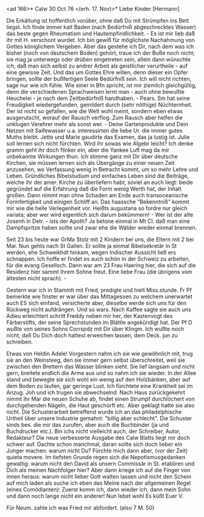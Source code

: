 <ad 166>* Calw 30 Oct 76
 <(erh. 17. Nov)>*
Liebe Kinder [Hermann]

Die Erkältung ist hoffentlich vorüber, ohne daß Du mit Strümpfen ins Bett liegst. Ich finde immer kalt Baden (nach Bedürfniß abgeschrecktes Wasser) das beste gegen Rheumatism und Hautempfindlichkeit. - Es ist mir lieb daß ihr mit H. verschont wurdet. Ich bin gewiß für möglichste Nachahmung von Gottes königlichem Vergeben. Aber das gestehe ich Dir, nach dem was ich bisher (noch von deutschem Boden) gehört, traue ich der Buße noch nicht; sie mag ja unterwegs oder drüben eingetreten sein, allein dann wünschte ich, daß man sich selbst zu andrer Arbeit als geistlicher verurtheile - auf eine gewisse Zeit. Und das um Gottes Ehre willen, denn dieser ein Opfer bringen, sollte der bußfertigen Seele Bedürfniß sein. Ich will nicht richten, sage nur wie ich fühle. Wie einer in Bfn spricht, ist mir ziemlich gleichgültig, denn die verschiedenen Sprachweisen lernt man - auch ohne bewußte Heuchelei - je nach dem Zeitbedürfniß handhaben. - Pears. Sm hat seine Freudigkeit wiedergefunden, gemildert durch (sehr nöthige) Nüchternheit. Der ist nicht so gefallen, wie die Welt wohl meint, sondern eben etwas ausgerutscht, worauf der Rausch verflog. Zum Rausch aber helfen die unklugen Verehrer mehr als sonst wer. - Deine Gartenprodukte und Dein Netzen mit Saifewasser u.a. interessirten die liebe Ur. die immer gutes Muths bleibt. Jette und Marie gaudirte das Examen, das ja lustig ist. Julie soll lernen sich nicht fürchten. Wird ihr sowas wie Algebr leicht? Ich denke gramm geht ihr doch flinker ein, aber die Yankee Luft mag da mir unbekannte Wirkungen thun. Ich stimme ganz mit Dir über deutsche Kirchen, sie müssen lernen sich als Übergänge zu einer neuen Zeit anzusehen, wo Verfassung wenig in Betracht kommt, um so mehr Lehre und Leben. Gründliches Bibelstudium und einfaches Leben sind die Beiträge, welche ihr der amer. Kirche zu überliefern habt, soviel an euch liegt: beide gegründet auf die Erfahrung daß die Form wenig Werth hat, der Inhalt großen. Dann nimmt man ohne Schaden am Ende auch transoceanische Formfertigkeit und einigen Schliff an. Das haassche "Bekenntniß" kommt mir wie die helle Verlegenheit vor. Heißts augustana so fordre nur gleich variata; aber wer wird eigentlich sich darum bekümmern! - Wer ist der alte Josenh in Detr. - ists der Apoth? Ja betone einmal in Mt Cl. daß man eine Dampfspritze haben sollte und zwar ehe die Wälder wieder einmal brennen.

Seit 23 bis heute war GrMa Stolz mit 2 Kindern bei uns, die Eltern mit 2 bei Mar. Nun gehts nach St Gallen. Er sollte ja einmal Bibelsekretär in St werden, ehe Schweikhdt hinkam, wegen Indischer Aussicht ließ ers schnappen. Ich hoffe er findet es auch schön in der Schweiz zu arbeiten, für die evang Gesellsch. Dann war am 23 Frau Haering hier, die sich auf die Residenz hier sammt ihrem Sohne freut. Eine liebe Frau (die übrigens vom ältesten nicht sprach). -

Gestern war ich in Stammh mit Fried, predigte und hielt Miss.stunde. Fr Pf bemerkte wie finster er war über das Mittagessen zu welchem unerwartet auch ES sich einfand, versicherte aber, dieselbe werde sich uns für den Rückweg nicht aufdrängen. Und so wars. Nach Kaffee sagte sie auch uns Adieu erleichtert schritt Freddy neben mir her, der Kastenvogt des Färberstifts, der seine Sprechstunden im Blättle angekündigt hat. Der Pf D wußte von seines Sohns Corrspdz mit Dir über Klingm. Ich wußte noch nicht, daß Du Dich doch hattest erweichen lassen, dem Deck. jun zu schreiben.

Etwas von Heldin Adele! Vorgestern nahm ich sie wie gewöhnlich mit, trug sie an den Weinsteeg, den sie immer gern selbst überschreitet, weil sie zwischen den Brettern das Wasser blinken sieht. Sie lief langsam und nicht gern, breitete endlich die Arme aus und so nahm ich sie wieder. In der Allee stand und bewegte sie sich wohl ein wenig auf den Holzbänken, aber auf dem Boden zu laufen, gar geringe Lust. Ich fürchtete eine Krankheit sei im Anzug. Joh und ich trugen sie abwechselnd. Nach Haus zurückgekehrt nimmt ihr Mar die neuen Schuhe ab, findet einen Strumpf durchlöchert von durchgehenden Nägeln, die Haut geschürft etc. Aber geklagt hatte sie also nicht. Die Schusterarbeit betreffend wurde ich an das philadelphische Urtheil über unsere Industrie gemahnt: "billig aber schlecht". Die Schuster sinds bes. die mir das zurufen, aber auch die Buchbinder (ja und Buchdrucker etc.). Bin ichs nicht vielleicht auch, der Schreiber, Autor, Redakteur? Die neue verbesserte Ausgabe des Calw Blatts liegt mir doch schwer auf. Dachte schon manchmal, daran sollte sich doch lieber ein Junger machen: warum nicht Du? Fürchte mich dann aber, (vor der Zeit) quieta movere. Im tiefsten Grunde regen sich die Nepotismusgedanken gewaltig: warum nicht den David als unsern Commissär in St. etabliren und Dich als meinen Nachfolger hier? Aber dann kriege ich auf die Finger von innen heraus: warum nicht lieber Gott walten lassen und nicht den Schein auf mich laden als suche ich eben das Meine nach der allgemeinen Regel (eines Comödianten): Zuerst komm ich, dann wieder ich, dann mein Sohn und dann noch lange nicht ein anderer! Nun lebet wohl
 Es küßt Euer V.

Für Neum. zahle ich was Fried mir abfordert. (also 7 M. 50)
